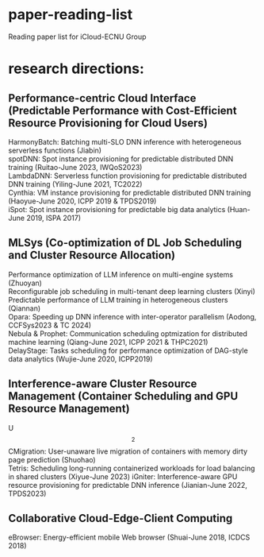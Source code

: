 # paper-reading-list
Reading paper list for iCloud-ECNU Group

# research directions:
## Performance-centric Cloud Interface (Predictable Performance with Cost-Efficient Resource Provisioning for Cloud Users)
HarmonyBatch: Batching multi-SLO DNN inference with heterogeneous serverless functions (Jiabin)  
spotDNN: Spot instance provisioning for predictable distributed DNN training (Ruitao-June 2023, IWQoS2023)  
LambdaDNN: Serverless function provisioning for predictable distributed DNN training (Yiling-June 2021, TC2022)  
Cynthia: VM instance provisioning for predictable distributed DNN training (Haoyue-June 2020, ICPP 2019 & TPDS2019)  
iSpot: Spot instance provisioning for predictable big data analytics (Huan-June 2019, ISPA 2017)  

## MLSys (Co-optimization of DL Job Scheduling and Cluster Resource Allocation)
Performance optimization of LLM inference on multi-engine systems (Zhuoyan)  
Reconfigurable job scheduling in multi-tenant deep learning clusters (Xinyi)  
Predictable performance of LLM training in heterogeneous clusters (Qiannan)  
Opara: Speeding up DNN inference with inter-operator parallelism (Aodong, CCFSys2023 & TC 2024)  
Nebula & Prophet: Communication scheduling optmization for distributed machine learning (Qiang-June 2021, ICPP 2021 & THPC2021)  
DelayStage: Tasks scheduling for performance optimization of DAG-style data analytics (Wujie-June 2020, ICPP2019)

## Interference-aware Cluster Resource Management (Container Scheduling and GPU Resource Management)
U$$^{2}$$CMigration: User-unaware live migration of containers with memory dirty page prediction (Shuohao)  
Tetris: Scheduling long-running containerized workloads for load balancing in shared clusters (Xiyue-June 2023) 
iGniter: Interference-aware GPU resource provisioning for predictable DNN inference (Jianian-June 2022, TPDS2023)  

## Collaborative Cloud-Edge-Client Computing
eBrowser: Energy-efficient mobile Web browser (Shuai-June 2018, ICDCS 2018)
